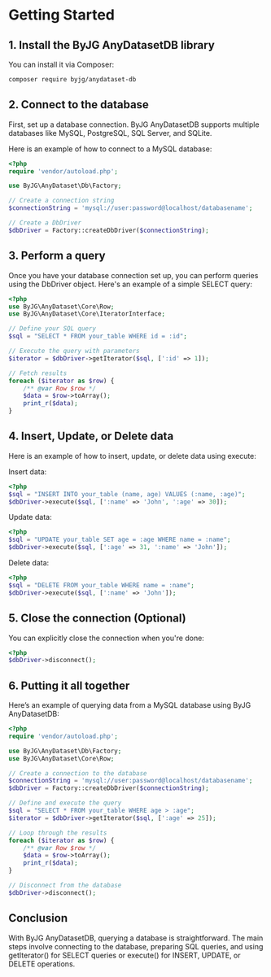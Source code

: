 # Getting Started

## 1. Install the ByJG AnyDatasetDB library

You can install it via Composer:

```bash
composer require byjg/anydataset-db
```

## 2. Connect to the database

First, set up a database connection. ByJG AnyDatasetDB supports multiple databases like MySQL, PostgreSQL, SQL Server, and SQLite.

Here is an example of how to connect to a MySQL database:

```php
<?php
require 'vendor/autoload.php';

use ByJG\AnyDataset\Db\Factory;

// Create a connection string
$connectionString = 'mysql://user:password@localhost/databasename';

// Create a DbDriver
$dbDriver = Factory::createDbDriver($connectionString);
```

## 3. Perform a query

Once you have your database connection set up, you can perform queries using the DbDriver object. Here's an example of a simple SELECT query:

```php
<?php
use ByJG\AnyDataset\Core\Row;
use ByJG\AnyDataset\Core\IteratorInterface;

// Define your SQL query
$sql = "SELECT * FROM your_table WHERE id = :id";

// Execute the query with parameters
$iterator = $dbDriver->getIterator($sql, [':id' => 1]);

// Fetch results
foreach ($iterator as $row) {
    /** @var Row $row */
    $data = $row->toArray();
    print_r($data);
}
```

## 4. Insert, Update, or Delete data

Here is an example of how to insert, update, or delete data using execute:

Insert data:

```php
<?php
$sql = "INSERT INTO your_table (name, age) VALUES (:name, :age)";
$dbDriver->execute($sql, [':name' => 'John', ':age' => 30]);
```

Update data:

```php
<?php
$sql = "UPDATE your_table SET age = :age WHERE name = :name";
$dbDriver->execute($sql, [':age' => 31, ':name' => 'John']);
```

Delete data:

```php
<?php
$sql = "DELETE FROM your_table WHERE name = :name";
$dbDriver->execute($sql, [':name' => 'John']);
```

## 5. Close the connection (Optional)

You can explicitly close the connection when you're done:

```php
<?php
$dbDriver->disconnect();
```

## 6. Putting it all together

Here’s an example of querying data from a MySQL database using ByJG AnyDatasetDB:

```php
<?php
require 'vendor/autoload.php';

use ByJG\AnyDataset\Db\Factory;
use ByJG\AnyDataset\Core\Row;

// Create a connection to the database
$connectionString = 'mysql://user:password@localhost/databasename';
$dbDriver = Factory::createDbDriver($connectionString);

// Define and execute the query
$sql = "SELECT * FROM your_table WHERE age > :age";
$iterator = $dbDriver->getIterator($sql, [':age' => 25]);

// Loop through the results
foreach ($iterator as $row) {
    /** @var Row $row */
    $data = $row->toArray();
    print_r($data);
}

// Disconnect from the database
$dbDriver->disconnect();
```

## Conclusion

With ByJG AnyDatasetDB, querying a database is straightforward. The main steps involve connecting 
to the database, preparing SQL queries, and using getIterator() for SELECT queries or execute() 
for INSERT, UPDATE, or DELETE operations.
